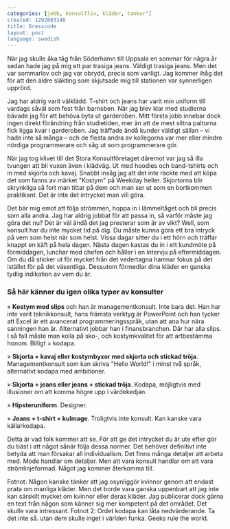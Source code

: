 ```yaml
---
categories: [jobb, konsultliv, kläder, tankar"]
created: 1292803140
title: Dresscode
layout: post
language: swedish
---
```

När jag skulle åka tåg från Söderhamn till Uppsala en sommar för några år sedan hade jag på mig ett par trasiga jeans. Väldigt trasiga jeans. Men det var sommarlov och jag var obrydd, precis som vanligt. Jag kommer ihåg det för att den äldre släkting som skjutsade mig till stationen var synnerligen upprörd.

Jag har aldrig varit välklädd. T-shirt och jeans har varit min uniform till vardags såväl som fest från barnsben. När jag blev klar med studierna bävade jag för att behöva byta ut garderoben. Mitt första jobb innebar dock ingen direkt förändring från studietiden, mer än att de mest slitna paltorna fick ligga kvar i garderoben. Jag träffade ändå kunder väldigt sällan – vi hade inte så många – och de flesta andra av kollegorna var mer eller mindre nördiga programmerare och såg ut som programmerare gör.

När jag tog klivet till det Stora Konsultföretaget däremot var jag så illa tvungen att bli vuxen även i klädväg. Ut med hoodies och band-tshirts och in med skjorta och kavaj. Snabbt insåg jag att det inte räckte med att köpa det som fanns av märket "Kostym" på Weekday heller. Skjortorna blir skrynkliga så fort man tittar på dem och man ser ut som en bortkommen praktikant. Det är inte det intrycket man vill göra.

Det bär mig emot att följa strömmen, hoppa in i lämmeltåget och bli precis som alla andra. Jag har aldrig jobbat för att passa in, så varför måste jag göra det nu? Det är väl ändå det jag presterar som är av vikt? Well, som konsult har du inte mycket tid på dig. Du måste kunna göra ett bra intryck på vem som helst när som helst. Vissa dagar sitter du i ett hörn och träffar knappt en käft på hela dagen. Nästa dagen kastas du in i ett kundmöte på förmiddagen, lunchar med chefen och håller i en intervju på eftermiddagen. Om du då sticker ut för mycket från det vedertagna hamnar fokus på det istället för på det väsentliga. Dessutom förmedlar dina kläder en ganska tydlig indikation av vem du är.

### Så här känner du igen olika typer av konsulter
» **Kostym med slips** och han är managementkonsult. Inte bara det. Han har inte varit teknikkonsult, hans främsta verktyg är PowerPoint och han tycker att Excel är ett avancerat programmeringsspråk, utan att ana hur nära sanningen han är. Alternativt jobbar han i finansbranchen. Där har alla slips. I så fall måste man kolla på sko-, och kostymkvalitet för att artbestämma honom. Billigt = kodapa.

» **Skjorta + kavaj eller kostymbyxor med skjorta och stickad tröja**. Managementkonsult som kan skriva "Hello World!" i minst två språk, alternativt kodapa med ambitioner.

» **Skjorta + jeans eller jeans + stickad tröja**. Kodapa, möjligtvis med illusioner om att komma högre upp i värdekedjan.

» **Hipsteruniform**. Designer.

» **Jeans + t-shirt + kulmage**. Troligtvis inte konsult. Kan kanske vara källarkodapa.

Detta är vad folk kommer att se. För att ge det intrycket du är ute efter gör du bäst i att något sånär följa dessa normer. Det behöver definitivt inte betyda att man försakar all individualism. Det finns många detaljer att arbeta med. Mode handlar om detaljer. Men att vara konsult handlar om att vara strömlinjeformad. Något jag kommer återkomma till.

Fotnot: Någon kanske tänker att jag osynliggör kvinnor genom att endast prata om manliga kläder. Men det borde vara ganska uppenbart att jag inte kan särskilt mycket om kvinnor eller deras kläder. Jag publicerar dock gärna en text från någon som känner sig mer kompetent på det området. Det skulle vara intressant.
Fotnot 2: Ordet kodapa kan låta nedvärderande. Ta det inte så. utan dem skulle inget i världen funka. Geeks rule the world.

